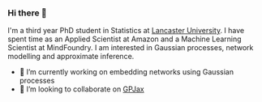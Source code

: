 ### Hi there 👋

I'm a third year PhD student in Statistics at [Lancaster University](https://www.lancaster.ac.uk/maths/). I have spent time as an Applied Scientist at Amazon and a Machine Learning Scientist at MindFoundry. I am interested in Gaussian processes, network modelling and approximate inference.

- 🔭 I’m currently working on embedding networks using Gaussian processes
- 👯 I’m looking to collaborate on [GPJax](https://github.com/thomaspinder/GPJax)
